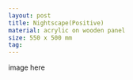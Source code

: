 ```yaml
---
layout: post
title: Nightscape(Positive)
material: acrylic on wooden panel
size: 550 x 500 mm
tag:
---
```

image here
